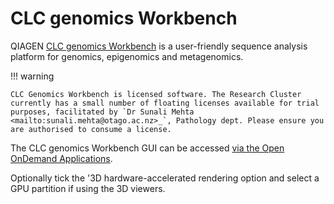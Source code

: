 # CLC genomics Workbench


QIAGEN [CLC genomics Workbench](https://digitalinsights.qiagen.com/products-overview/discovery-insights-portfolio/analysis-and-visualization/qiagen-clc-genomics-workbench/) is a user-friendly sequence 
analysis platform for genomics, epigenomics and metagenomics.

!!! warning

    CLC Genomics Workbench is licensed software. The Research Cluster currently has a small number of floating licenses available for trial purposes, facilitated by `Dr Sunali Mehta <mailto:sunali.mehta@otago.ac.nz>_`, Pathology dept. Please ensure you are authorised to consume a license.


The CLC genomics Workbench GUI can be accessed [via the Open OnDemand Applications](https://ondemand.otago.ac.nz/pun/sys/dashboard/batch_connect/sys/ood_clc_wb_apptainer).

Optionally tick the '3D hardware-accelerated rendering option and select a GPU partition if using the 3D viewers.


